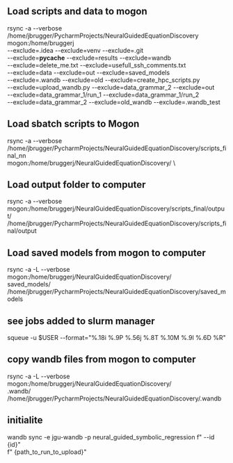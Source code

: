 ## Load scripts and data to mogon
rsync -a --verbose  \
/home/jbrugger/PycharmProjects/NeuralGuidedEquationDiscovery \
mogon:/home/bruggerj \
--exclude=.idea --exclude=venv --exclude=.git \
--exclude=__pycache__ --exclude=results --exclude=wandb  \
--exclude=delete_me.txt  --exclude=usefull_ssh_comments.txt \
--exclude=data --exclude=out  --exclude=saved_models \
--exclude=.wandb --exclude=old --exclude=create_hpc_scripts.py\
--exclude=upload_wandb.py --exclude=data_grammar_2 --exclude=out \
--exclude=data_grammar_1/run_1  --exclude=data_grammar_1/run_2 \
--exclude=data_grammar_2 --exclude=old_wandb --exclude=.wandb_test

## Load sbatch scripts to Mogon
rsync -a --verbose  \
/home/jbrugger/PycharmProjects/NeuralGuidedEquationDiscovery/scripts_final_nn \
mogon:/home/bruggerj/NeuralGuidedEquationDiscovery/ \

## Load output folder to computer
rsync -a --verbose  \
mogon:/home/bruggerj/NeuralGuidedEquationDiscovery/scripts_final/output/ \
/home/jbrugger/PycharmProjects/NeuralGuidedEquationDiscovery/scripts_final/output 


## Load saved models from mogon to computer 
rsync -a  -L --verbose    mogon:/home/bruggerj/NeuralGuidedEquationDiscovery/\
saved_models/  /home/jbrugger/PycharmProjects/NeuralGuidedEquationDiscovery/saved_models

## see jobs added to slurm manager 
 squeue -u  $USER --format="%.18i %.9P %.56j %.8T %.10M %.9l %.6D %R"

##  copy wandb files from mogon to computer
rsync -a  -L --verbose  mogon:/home/bruggerj/NeuralGuidedEquationDiscovery/\
.wandb/  /home/jbrugger/PycharmProjects/NeuralGuidedEquationDiscovery/.wandb



## initialite 
wandb sync -e jgu-wandb -p neural_guided_symbolic_regression
                      f" --id {id}" \
                      f" {path_to_run_to_upload}"
